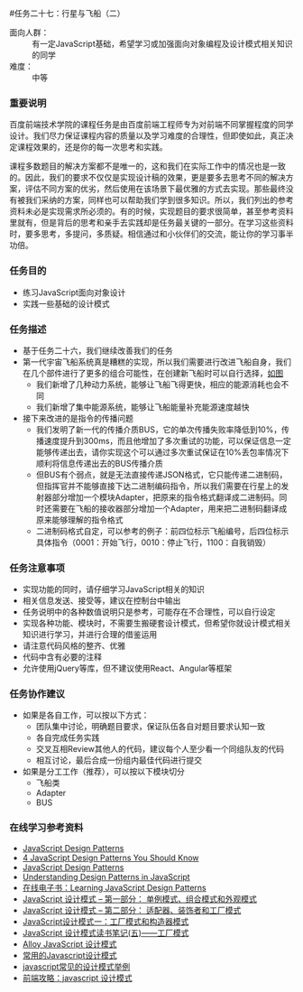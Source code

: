 #任务二十七：行星与飞船（二）
<dt>面向人群：</dt>
<dd>有一定JavaScript基础，希望学习或加强面向对象编程及设计模式相关知识的同学</dd>
<dt>难度：</dt>
<dd>中等</dd>


<h3>重要说明</h3>
<p>百度前端技术学院的课程任务是由百度前端工程师专为对前端不同掌握程度的同学设计。我们尽力保证课程内容的质量以及学习难度的合理性，但即使如此，真正决定课程效果的，还是你的每一次思考和实践。</p>
<p>课程多数题目的解决方案都不是唯一的，这和我们在实际工作中的情况也是一致的。因此，我们的要求不仅仅是实现设计稿的效果，更是要多去思考不同的解决方案，评估不同方案的优劣，然后使用在该场景下最优雅的方式去实现。那些最终没有被我们采纳的方案，同样也可以帮助我们学到很多知识。所以，我们列出的参考资料未必是实现需求所必须的。有的时候，实现题目的要求很简单，甚至参考资料里就有，但是背后的思考和亲手去实践却是任务最关键的一部分。在学习这些资料时，要多思考，多提问，多质疑。相信通过和小伙伴们的交流，能让你的学习事半功倍。</p>

<h3>任务目的</h3>
<ul>
    <li>练习JavaScript面向对象设计</li>
    <li>实践一些基础的设计模式</li>
</ul>

<h3>任务描述</h3>
<ul>
    <li>基于任务二十六，我们继续改善我们的任务</li>
    <li>第一代宇宙飞船系统真是糟糕的实现，所以我们需要进行改进飞船自身，我们在几个部件进行了更多的组合可能性，在创建新飞船时可以自行选择，<a target="_blank" href="http://7xrp04.com1.z0.glb.clouddn.com/task_2_27_1.jpg">如图</a>
        <ul>
            <li>我们新增了几种动力系统，能够让飞船飞得更快，相应的能源消耗也会不同</li>
            <li>我们新增了集中能源系统，能够让飞船能量补充能源速度越快</li>
        </ul>
    </li>
    <li>接下来改进的是指令的传播问题
        <ul>
            <li>我们发明了新一代的传播介质BUS，它的单次传播失败率降低到10%，传播速度提升到300ms，而且他增加了多次重试的功能，可以保证信息一定能够传递出去，请你实现这个可以通过多次重试保证在10%丢包率情况下顺利将信息传递出去的BUS传播介质</li>
            <li>但BUS有个弱点，就是无法直接传递JSON格式，它只能传递二进制码，但指挥官并不能够直接下达二进制编码指令，所以我们需要在行星上的发射器部分增加一个模块Adapter，把原来的指令格式翻译成二进制码。同时还需要在飞船的接收器部分增加一个Adapter，用来把二进制码翻译成原来能够理解的指令格式</li>
            <li>二进制码格式自定，可以参考的例子：前四位标示飞船编号，后四位标示具体指令（0001：开始飞行，0010：停止飞行，1100：自我销毁）</li>
        </ul>
    </li>
</ul>

<h3>任务注意事项</h3>
<ul>
    <li>实现功能的同时，请仔细学习JavaScript相关的知识</li>
    <li>相关信息发送、接受等，建议在控制台中输出</li>
    <li>任务说明中的各种数值说明只是参考，可能存在不合理性，可以自行设定</li>
    <li>实现各种功能、模块时，不需要生搬硬套设计模式，但希望你就设计模式相关知识进行学习，并进行合理的借鉴运用</li>
    <li>请注意代码风格的整齐、优雅</li>
    <li>代码中含有必要的注释</li>
    <li>允许使用jQuery等库，但不建议使用React、Angular等框架</li>
</ul>

<h3>任务协作建议</h3>
<ul>
    <li>如果是各自工作，可以按以下方式：
        <ul>
            <li>团队集中讨论，明确题目要求，保证队伍各自对题目要求认知一致</li>
            <li>各自完成任务实践</li>
            <li>交叉互相Review其他人的代码，建议每个人至少看一个同组队友的代码</li>
            <li>相互讨论，最后合成一份组内最佳代码进行提交</li>
        </ul>
    </li>
    <li>如果是分工工作（推荐），可以按以下模块切分
        <ul>
            <li>飞船类</li>
            <li>Adapter</li>
            <li>BUS</li>
        </ul>
    </li>
</ul>

<h3>在线学习参考资料</h3>
<ul>
    <li><a target="_blank" href="http://www.dofactory.com/javascript/design-patterns">JavaScript Design Patterns</a>
    <li><a target="_blank" href="https://scotch.io/bar-talk/4-javascript-design-patterns-you-should-know">4 JavaScript Design Patterns You Should Know</a>
    <li><a target="_blank" href="https://carldanley.com/javascript-design-patterns/">JavaScript Design Patterns</a>
    <li><a target="_blank" href="http://code.tutsplus.com/tutorials/understanding-design-patterns-in-javascript--net-25930">Understanding Design Patterns in JavaScript</a>
    <li><a target="_blank" href="https://addyosmani.com/resources/essentialjsdesignpatterns/book/">在线电子书：Learning JavaScript Design Patterns</a>
    <li><a target="_blank" href="http://www.adobe.com/cn/devnet/html5/articles/javascript-design-patterns-pt1-singleton-composite-facade.html">JavaScript 设计模式 – 第一部分： 单例模式、组合模式和外观模式</a>
    <li><a target="_blank" href="http://www.adobe.com/cn/devnet/html5/articles/javascript-design-patterns-pt2-adapter-decorator-factory.html">JavaScript 设计模式 – 第二部分： 适配器、装饰者和工厂模式</a>
    <li><a target="_blank" href="https://segmentfault.com/a/1190000002525792">JavaScript设计模式一：工厂模式和构造器模式</a>
    <li><a target="_blank" href="https://segmentfault.com/a/1190000000491074">JavaScript 设计模式读书笔记(五)——工厂模式</a>
    <li><a target="_blank" href="http://www.alloyteam.com/2012/10/common-javascript-design-patterns/">Alloy JavaScript 设计模式</a>
    <li><a target="_blank" href="http://blog.jobbole.com/29454/">常用的Javascript设计模式</a>
    <li><a target="_blank" href="http://blog.csdn.net/yingyiledi/article/details/26725795">javascript常见的设计模式举例</a>
    <li><a target="_blank" href="http://www.cnblogs.com/Darren_code/archive/2011/08/31/JavascripDesignPatterns.html">前端攻略：javascript 设计模式</a>
</ul>